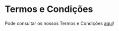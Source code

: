 # Termos e Condições

#### Pode consultar os nossos Termos e Condições [aqui](https://test.pepdata.com/documents/Termos%20e%20condi%C3%A7%C3%B5es.pdf)!  

